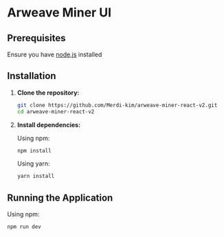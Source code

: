 # Arweave Miner UI


## Prerequisites

Ensure you have [node.js](https://nodejs.org/en/download) installed


## Installation

1. **Clone the repository:**

    ```bash
    git clone https://github.com/Merdi-kim/arweave-miner-react-v2.git
    cd arweave-miner-react-v2
    ```

2. **Install dependencies:**

    Using npm:

    ```bash
    npm install
    ```

    Using yarn:

    ```bash
    yarn install
    ```

## Running the Application

Using npm:

```bash
npm run dev
```